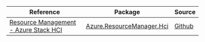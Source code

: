 | Reference | Package | Source |
|---|---|---|
|[Resource Management - Azure Stack HCI](resourcemanager.hci-readme.md)|[Azure.ResourceManager.Hci](https://www.nuget.org/packages/Azure.ResourceManager.Hci)|[Github](https://github.com/Azure/azure-sdk-for-net/blob/main/sdk/azurestackhci/Azure.ResourceManager.Hci)|
